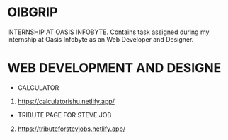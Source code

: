 # OIBGRIP
INTERNSHIP AT OASIS INFOBYTE. Contains task assigned during my internship at Oasis Infobyte as an Web Developer and Designer.

# WEB DEVELOPMENT AND DESIGNE

* CALCULATOR
1. https://calculatorishu.netlify.app/

* TRIBUTE PAGE FOR STEVE JOB
2. https://tributeforstevjobs.netlify.app/
